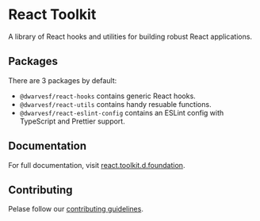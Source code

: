 # React Toolkit

A library of React hooks and utilities for building robust React applications.

## Packages

There are 3 packages by default:

- `@dwarvesf/react-hooks` contains generic React hooks.
- `@dwarvesf/react-utils` contains handy resuable functions.
- `@dwarvesf/react-eslint-config` contains an ESLint config with TypeScript and
  Prettier support.

## Documentation

For full documentation, visit
[react.toolkit.d.foundation](https://react.toolkit.d.foundation/).

## Contributing

Pelase follow our [contributing guidelines](/CONTRIBUTING.md).
